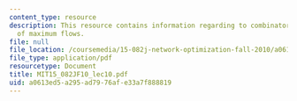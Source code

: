 ```yaml
---
content_type: resource
description: This resource contains information regarding to combinatorial applications
  of maximum flows.
file: null
file_location: /coursemedia/15-082j-network-optimization-fall-2010/a0613ed5a295ad7976afe33a7f888819_MIT15_082JF10_lec10.pdf
file_type: application/pdf
resourcetype: Document
title: MIT15_082JF10_lec10.pdf
uid: a0613ed5-a295-ad79-76af-e33a7f888819
---
```

